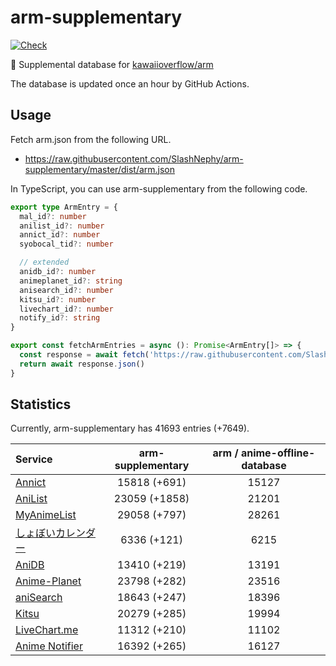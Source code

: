 # arm-supplementary

[![Check](https://github.com/SlashNephy/arm-supplementary/actions/workflows/check-node.yml/badge.svg)](https://github.com/SlashNephy/arm-supplementary/actions/workflows/check-node.yml)

💊 Supplemental database for [kawaiioverflow/arm](https://github.com/kawaiioverflow/arm)

The database is updated once an hour by GitHub Actions.

## Usage

Fetch arm.json from the following URL.

- https://raw.githubusercontent.com/SlashNephy/arm-supplementary/master/dist/arm.json

In TypeScript, you can use arm-supplementary from the following code.

```TypeScript
export type ArmEntry = {
  mal_id?: number
  anilist_id?: number
  annict_id?: number
  syobocal_tid?: number

  // extended
  anidb_id?: number
  animeplanet_id?: string
  anisearch_id?: number
  kitsu_id?: number
  livechart_id?: number
  notify_id?: string
}

export const fetchArmEntries = async (): Promise<ArmEntry[]> => {
  const response = await fetch('https://raw.githubusercontent.com/SlashNephy/arm-supplementary/master/dist/arm.json')
  return await response.json()
}
```

## Statistics

Currently, arm-supplementary has 41693 entries (+7649).

| Service                                     | arm-supplementary | arm / anime-offline-database |
| :------------------------------------------ | :---------------: | :--------------------------: |
| [Annict](https://annict.com)                |   15818 (+691)    |            15127             |
| [AniList](https://anilist.co)               |   23059 (+1858)   |            21201             |
| [MyAnimeList](https://myanimelist.net)      |   29058 (+797)    |            28261             |
| [しょぼいカレンダー](https://cal.syoboi.jp) |    6336 (+121)    |             6215             |
| [AniDB](https://anidb.net)                  |   13410 (+219)    |            13191             |
| [Anime-Planet](https://anime-planet.com)    |   23798 (+282)    |            23516             |
| [aniSearch](https://anisearch.com)          |   18643 (+247)    |            18396             |
| [Kitsu](https://kitsu.io)                   |   20279 (+285)    |            19994             |
| [LiveChart.me](https://livechart.me)        |   11312 (+210)    |            11102             |
| [Anime Notifier](https://notify.moe)        |   16392 (+265)    |            16127             |
